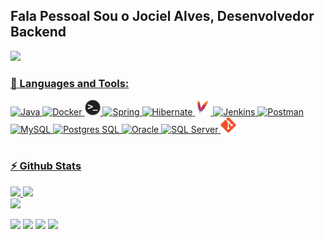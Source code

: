 

## Fala Pessoal Sou o Jociel Alves, Desenvolvedor Backend<div align="center">
  <a href="https://github.com/jocielalves">
  <img height="180em" src="https://github-readme-stats.vercel.app/api?username=jocielalves&show_icons=true"/>
</div>
  
  ### 🚀 Languages and Tools:</summary>

<p align="left">
<img height="25" src="https://www.vectorlogo.zone/logos/java/java-icon.svg" title="Java" alt="Java" /></code>
<img height="25" src="https://raw.githubusercontent.com/leandrocgsi/leandrocgsi/2331dded51784b78b8b66fd83037b2f2e28943e3/svg_logos/docker_logo.svg" title="Docker" alt="Docker" />
<img height="25" src="https://raw.githubusercontent.com/github/explore/80688e429a7d4ef2fca1e82350fe8e3517d3494d/topics/terminal/terminal.png" title="Terminal" alt="Terminal">
<img width="25" height="25" src="https://www.vectorlogo.zone/logos/springio/springio-icon.svg" title="Spring" alt="Spring" /></code>
<img width="25" height="25" src="https://www.vectorlogo.zone/logos/hibernate/hibernate-icon.svg" title="Hibernate" alt="Hibernate" /></code>
<img width="25" height="25" src="https://raw.githubusercontent.com/vscode-icons/vscode-icons/master/icons/file_type_maven.svg" title="Apache Maven" alt="Apache Maven" /></code>
<img width="25" height="25" src="https://www.vectorlogo.zone/logos/jenkins/jenkins-icon.svg" title="Jenkins" alt="Jenkins" /></code>
<img width="25" height="25" src="https://www.vectorlogo.zone/logos/getpostman/getpostman-icon.svg" title="Postman" alt="Postman" /></code>
<img width="25" height="25" src="https://www.vectorlogo.zone/logos/mysql/mysql-icon.svg" title="MySQL" alt="MySQL"/></code>
<img width="25" height="25" src="https://www.vectorlogo.zone/logos/postgresql/postgresql-icon.svg" title="Postgres SQL" alt="Postgres SQL"/></code>
<img width="25" height="25" src="https://www.vectorlogo.zone/logos/oracle/oracle-icon.svg" title="Oracle" alt="Oracle"/></code>
<img width="22" height="25" src="https://github.com/leandrocgsi/leandrocgsi/blob/main/svg_logos/microsoft-sql-server.png" title="SQL Server" alt="SQL Server"/></code>
<img height="25" src="https://raw.githubusercontent.com/devicons/devicon/master/icons/git/git-original.svg" title="GIT" alt="GIT">

</p>

#

### ⚡ Github Stats</b></summary>
<div align="left">
<img height="180em" src="https://github-readme-stats.vercel.app/api/top-langs/?username=jocielalves&show_icons=true&hide_border=true&layout=compact&langs_count=8&theme=default"/>	
<img height="180em" src="https://github-readme-stats.vercel.app/api?username=jocielalves&show_icons=true&hide_border=true&count_private=true&include_all_commits=true&theme=default" />
</div>
<img height="180em" src="https://github-readme-streak-stats.herokuapp.com/?user=jocielalves&show_icons=true&hide_border=true&count_private=true&include_all_commits=true&theme=default" />
</div>

<div> 

  <a href="https://instagram.com/eujocielalves" target="_blank"><img src="https://img.shields.io/badge/-Instagram-%23E4405F?style=for-the-badge&logo=instagram&logoColor=white" target="_blank"></a>
 <a href="https://discord.gg/wagxzStdcR" target="_blank"><img src="https://img.shields.io/badge/Discord-7289DA?style=for-the-badge&logo=discord&logoColor=white" target="_blank"></a> 
  <a href = "mailto:jocielalvesdejesus@gmail.com"><img src="https://img.shields.io/badge/-Gmail-%23333?style=for-the-badge&logo=gmail&logoColor=white" target="_blank"></a>
  <a href="https://www.linkedin.com/in/jociel-alves-45875016a" target="_blank"><img src="https://img.shields.io/badge/-LinkedIn-%230077B5?style=for-the-badge&logo=linkedin&logoColor=white" target="_blank"></a> 
 
</div>

